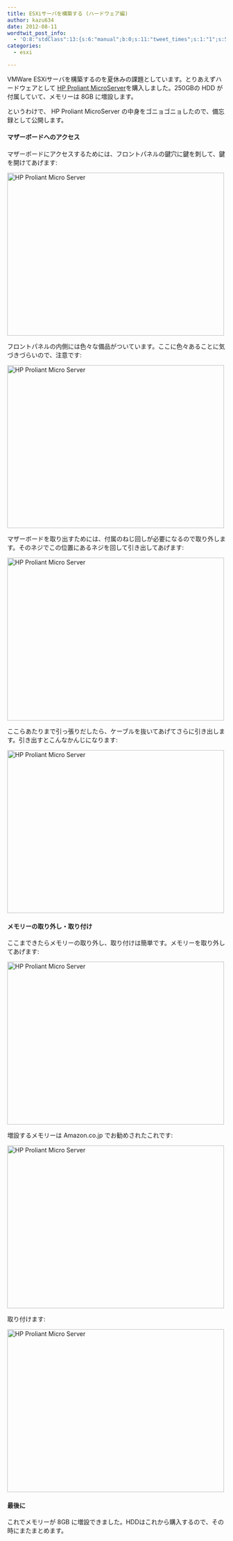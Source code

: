 ```yaml
---
title: ESXiサーバを構築する (ハードウェア編)
author: kazu634
date: 2012-08-11
wordtwit_post_info:
  - 'O:8:"stdClass":13:{s:6:"manual";b:0;s:11:"tweet_times";s:1:"1";s:5:"delay";s:1:"0";s:7:"enabled";s:1:"1";s:10:"separation";i:60;s:7:"version";s:3:"3.7";s:14:"tweet_template";b:0;s:6:"status";i:2;s:6:"result";a:0:{}s:13:"tweet_counter";i:2;s:13:"tweet_log_ids";a:1:{i:0;i:5467;}s:9:"hash_tags";a:0:{}s:8:"accounts";a:1:{i:0;s:7:"kazu634";}}'
categories:
  - esxi

---
```

<div class="section">
<p>
    VMWare ESXiサーバを構築するのを夏休みの課題としています。とりあえずハードウェアとして <a href="http://h50146.www5.hp.com/products/servers/proliant/micro/" onclick="__gaTracker('send', 'event', 'outbound-article', 'http://h50146.www5.hp.com/products/servers/proliant/micro/', 'HP Proliant MicroServer');" target="_blank">HP Proliant MicroServer</a>を購入しました。250GBの HDD が付属していて、メモリーは 8GB に増設します。
</p>
  
<p>
    というわけで、 HP Proliant MicroServer の中身をゴニョゴニョしたので、備忘録として公開します。
</p>
  
<h4>
    マザーボードへのアクセス
</h4>
  
<p>
    マザーボードにアクセスするためには、フロントパネルの鍵穴に鍵を刺して、鍵を開けてあげます:
</p>
  
<p>
<a href="http://www.flickr.com/photos/42332031@N02/7756786490/" onclick="__gaTracker('send', 'event', 'outbound-article', 'http://www.flickr.com/photos/42332031@N02/7756786490/', '');" title="HP Proliant Micro Server by kazu634, on Flickr"><img src="http://farm9.staticflickr.com/8296/7756786490_9c81baeb89.jpg" alt="HP Proliant Micro Server" width="500" height="375" /></a>
</p>
  
<p>
    フロントパネルの内側には色々な備品がついています。ここに色々あることに気づきづらいので、注意です:
</p>
  
<p>
<a href="http://www.flickr.com/photos/42332031@N02/7756790676/" onclick="__gaTracker('send', 'event', 'outbound-article', 'http://www.flickr.com/photos/42332031@N02/7756790676/', '');" title="HP Proliant Micro Server by kazu634, on Flickr"><img src="http://farm8.staticflickr.com/7254/7756790676_1860832d3f.jpg" alt="HP Proliant Micro Server" width="500" height="375" /></a>
</p>
  
<p>
    マザーボードを取り出すためには、付属のねじ回しが必要になるので取り外します。そのネジでこの位置にあるネジを回して引き出してあげます:
</p>
  
<p>
<a href="http://www.flickr.com/photos/42332031@N02/7756788430/" onclick="__gaTracker('send', 'event', 'outbound-article', 'http://www.flickr.com/photos/42332031@N02/7756788430/', '');" title="HP Proliant Micro Server by kazu634, on Flickr"><img src="http://farm9.staticflickr.com/8286/7756788430_fd1ba19831.jpg" alt="HP Proliant Micro Server" width="500" height="375" /></a>
</p>
  
<p>
    ここらあたりまで引っ張りだしたら、ケーブルを抜いてあげてさらに引き出します。引き出すとこんなかんじになります:
</p>
  
<p>
<a href="http://www.flickr.com/photos/42332031@N02/7756614206/" onclick="__gaTracker('send', 'event', 'outbound-article', 'http://www.flickr.com/photos/42332031@N02/7756614206/', '');" title="HP Proliant Micro Server by kazu634, on Flickr"><img src="http://farm9.staticflickr.com/8284/7756614206_67942851a3.jpg" alt="HP Proliant Micro Server" width="500" height="375" /></a>
</p>
  
<h4>
    メモリーの取り外し・取り付け
</h4>
  
<p>
    ここまできたらメモリーの取り外し、取り付けは簡単です。メモリーを取り外してあげます:
</p>
  
<p>
<a href="http://www.flickr.com/photos/42332031@N02/7756618144/" onclick="__gaTracker('send', 'event', 'outbound-article', 'http://www.flickr.com/photos/42332031@N02/7756618144/', '');" title="HP Proliant Micro Server by kazu634, on Flickr"><img src="http://farm9.staticflickr.com/8282/7756618144_824c8831bf.jpg" alt="HP Proliant Micro Server" width="500" height="375" /></a>
</p>
  
<p>
    増設するメモリーは Amazon.co.jp でお勧めされたこれです:
</p>
  
<p>
<a href="http://www.flickr.com/photos/42332031@N02/7756614940/" onclick="__gaTracker('send', 'event', 'outbound-article', 'http://www.flickr.com/photos/42332031@N02/7756614940/', '');" title="HP Proliant Micro Server by kazu634, on Flickr"><img src="http://farm9.staticflickr.com/8291/7756614940_e019bfa61a.jpg" alt="HP Proliant Micro Server" width="500" height="375" /></a>
</p>
  
<p>
    取り付けます:
</p>
  
<p>
<a href="http://www.flickr.com/photos/42332031@N02/7756621376/" onclick="__gaTracker('send', 'event', 'outbound-article', 'http://www.flickr.com/photos/42332031@N02/7756621376/', '');" title="HP Proliant Micro Server by kazu634, on Flickr"><img src="http://farm9.staticflickr.com/8440/7756621376_ecbd2f1ca9.jpg" alt="HP Proliant Micro Server" width="500" height="375" /></a>
</p>
  
<h4>
    最後に
</h4>
  
<p>
    これでメモリーが 8GB に増設できました。HDDはこれから購入するので、その時にまたまとめます。
</p>
</div>
